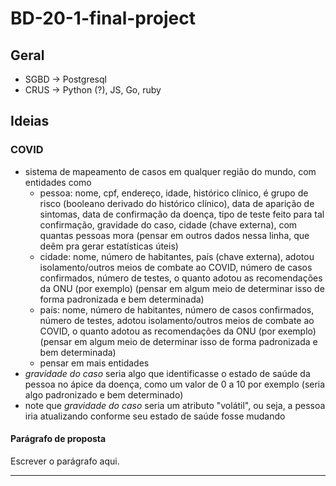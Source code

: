 # BD-20-1-final-project

## Geral
- SGBD -> Postgresql
- CRUS -> Python (?), JS, Go, ruby

## Ideias

### COVID
- sistema de mapeamento de casos em qualquer região do mundo, com entidades como
  - pessoa: nome, cpf, endereço, idade, histórico clínico, é grupo de risco (booleano derivado do histórico clínico), data de aparição de sintomas, data de confirmação da doença, tipo de teste feito para tal confirmação, gravidade do caso, cidade (chave externa), com quantas pessoas mora (pensar em outros dados nessa linha, que deêm pra gerar estatísticas úteis)
  - cidade: nome, número de habitantes, país (chave externa), adotou isolamento/outros meios de combate ao COVID, número de casos confirmados, número de testes, o quanto adotou as recomendações da ONU (por exemplo) (pensar em algum meio de determinar isso de forma padronizada e bem determinada)
  - país: nome, número de habitantes, número de casos confirmados, número de testes, adotou isolamento/outros meios de combate ao COVID, o quanto adotou as recomendações da ONU (por exemplo) (pensar em algum meio de determinar isso de forma padronizada e bem determinada)
  - pensar em mais entidades
- _gravidade do caso_ seria algo que identificasse o estado de saúde da pessoa no ápice da doença, como um valor de 0 a 10 por exemplo (seria algo padronizado e bem determinado)
- note que _gravidade do caso_ seria um atributo "volátil", ou seja, a pessoa iria atualizando conforme seu estado de saúde fosse mudando

#### Parágrafo de proposta
Escrever o parágrafo aqui.

-----
